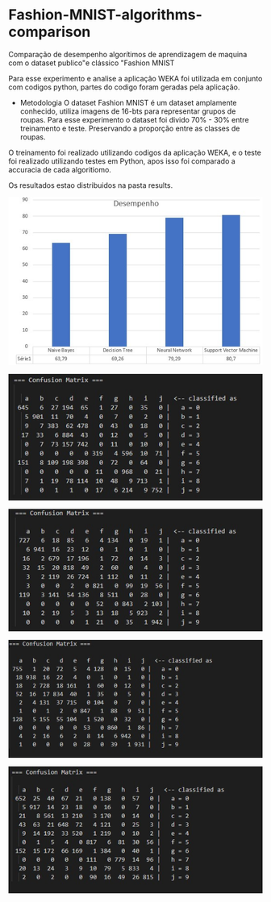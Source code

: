 # Fashion-MNIST-algorithms-comparison
Comparação de desempenho algorítimos de aprendizagem de maquina com o dataset publico"e clássico "Fashion MNIST


Para esse experimento e analise a aplicação WEKA foi utilizada em conjunto com codigos python, partes do codigo foram geradas pela aplicação. 

* Metodologia
O dataset Fashion MNIST é um dataset amplamente conhecido, utiliza imagens de 16-bts para representar grupos de roupas. 
Para esse experimento o dataset foi divido 70% - 30% entre treinamento e teste. Preservando a proporção entre as classes de roupas. 

O treinamento foi realizado utilizando codigos da aplicação WEKA, e o teste foi realizado utilizando testes em Python, apos isso foi comparado a accuracia de cada algoritiomo. 

Os resultados estao distribuidos na pasta results. 

![alt text](https://github.com/viiniciuspaes/Fashion-MNIST-algorithms-comparison/blob/main/results/graphics/Desempenho_comparativo.jpg?raw=true)

![alt text](https://github.com/viiniciuspaes/Fashion-MNIST-algorithms-comparison/blob/main/results/graphics/NAive_confusion_matrix.jpg?raw=true)

![alt text](https://github.com/viiniciuspaes/Fashion-MNIST-algorithms-comparison/blob/main/results/graphics/Neural_confusion_matrix.jpg?raw=true)

![alt text](https://github.com/viiniciuspaes/Fashion-MNIST-algorithms-comparison/blob/main/results/graphics/svm_confusion_matrix.jpg?raw=true)

![alt text](https://github.com/viiniciuspaes/Fashion-MNIST-algorithms-comparison/blob/main/results/graphics/Tree_confusion_Matrix.jpg?raw=true)
